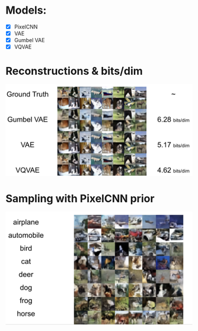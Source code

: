 # Models:
- [x] PixelCNN
- [x] VAE
- [x] Gumbel VAE
- [x] VQVAE

# Reconstructions & bits/dim
![](images/reconstructions.png)

# Sampling with PixelCNN prior
![](images/sampling.png)
